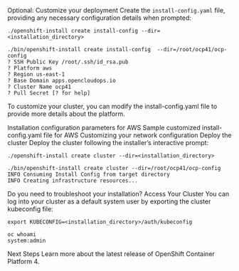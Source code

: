 
Optional: Customize your deployment
Create the `install-config.yaml` file, providing any necessary configuration details when prompted:
```
./openshift-install create install-config --dir=<installation_directory>
```

```
./bin/openshift-install create install-config  --dir=/root/ocp41/ocp-config
? SSH Public Key /root/.ssh/id_rsa.pub
? Platform aws
? Region us-east-1
? Base Domain apps.opencloudops.io
? Cluster Name ocp41
? Pull Secret [? for help]
```

To customize your cluster, you can modify the install-config.yaml file to provide more details about the platform.

Installation configuration parameters for AWS 
Sample customized install-config.yaml file for AWS 
Customizing your network configuration 
Deploy the cluster
Deploy the cluster following the installer’s interactive prompt:
```
./openshift-install create cluster --dir=<installation_directory>
```

```
./bin/openshift-install create cluster --dir=/root/ocp41/ocp-config
INFO Consuming Install Config from target directory
INFO Creating infrastructure resources...
```

 Do you need to troubleshoot your installation?
Access Your Cluster
You can log into your cluster as a default system user by exporting the cluster kubeconfig file:
```
export KUBECONFIG=<installation_directory>/auth/kubeconfig
```
```
oc whoami
system:admin
```
Next Steps
Learn more  about the latest release of OpenShift Container Platform 4.
